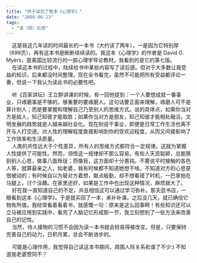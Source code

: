```yaml
---
title: "终于读完了整本《心理学》"
date: "2008-06-23"
tags: 
  - "读（观）后感"
---
```


    这是我这几年读的时间最长的一本书（大约读了两年），一是因为它特别厚（699页），再有这本书是断断续续读的。我这本《心理学》的作者是 David G. Myers，是美国比较流行的一部心理学导论教材，我看到的是它的第七版。  
    在读这本书的过程中，陆续给书中某些内容写了读后感。但对于大多数让我受益的知识，后来都没时间整理。现在全书看完，虽然不可能把所有受益都评论一番，但说一下我认为读此书的必要性吧。

    听《百家讲坛》王立群讲课的时候，有一回他提到：一个人要想成就一番事业，只琢磨事是不够的，够重要的要琢磨人。这句话要正面来理解，琢磨人可不是算计别人；而是要掌握和理解自己乃至别人的思维方式。说的具体点，如果你当对方是敌人，知己知彼才能取胜；如果你当对方是朋友，知己知彼才能相处融洽。文明发展的趋势就是人越来越社会化。现在别说干事业，即便是日常工作生活也离不开与人打交道。对人性的理解程度直接影响到你的受欢迎程度，从而又间接影响了工作效率和生活质量。  
    人类的共性远大于个性差异，所有人的思维方式都符合一定规律。这就为掌握人性提供了可能性。然而，领悟这一规律却不那么容易。有些人天资聪颖，总能猜到别人心思，做事八面玲珑；而像我，这方面却十分愚钝。不要说平时接触的各色人等，就算最亲之人，如老婆，我有时候都不知道她想干啥。不知道对方的心思是很被动的：有时候自以为替对方着想，献点殷勤，却不想看错了时机，一巴掌拍在马腿上，讨个没趣。在家里还好，如果是工作中也出现这种情况，麻烦就大了。  
    好在我一直知道自己的不足，并且相信这可以通过学习弥补。那天逛书店，一眼看到这本《心理学》。于是就买回了一本，来补补课。之后没几天，就已确信它物有所值。我经常看着看着书，就感慨一句：原来是这么回事啊！有些知识还可以立马被应用到实践中，看完了人脑记忆形成那一节，我立刻想到了一些方法来改善自己的记性。  
    当然，待人接物的习惯不会因为读一本书就会轻易得被改变。但是，只要保持完善自己的动力，日积月累，总会不断进步的。

    可能是心理作用，我觉得自己读这本书期间，周围人际关系和谐了不少:) 不知道我老婆赞同不？
